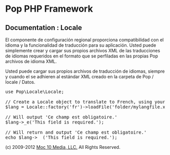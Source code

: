 Pop PHP Framework
=================

Documentation : Locale
----------------------

El componente de configuración regional proporciona compatibilidad con el idioma y la funcionalidad de traducción para su aplicación. Usted puede simplemente crear y cargar sus propios archivos XML de las traducciones de idiomas requeridos en el formato que se perfiladas en las propias Pop archivos de idioma XML.

Usted puede cargar sus propios archivos de traducción de idiomas, siempre y cuando el se adhieren al estándar XML creado en la carpeta de Pop / locale / Datos.

<pre>
use Pop\Locale\Locale;

// Create a Locale object to translate to French, using your own language file.
$lang = Locale::factory('fr')->loadFile('folder/mylangfile.xml);

// Will output 'Ce champ est obligatoire.'
$lang->_e('This field is required.');

// Will return and output 'Ce champ est obligatoire.'
echo $lang->__('This field is required.');
</pre>

(c) 2009-2012 [Moc 10 Media, LLC.](http://www.moc10media.com) All Rights Reserved.
